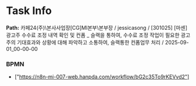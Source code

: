 # Task Info

**Path:** 카페24(주)\본사사업장\[CG]MI본부\본부장 / jessicasong / [301025] [마센] 광고주 수수료 조정 내역 확인 및 컨폼 _ 슬랙을 통하여, 수수료 조정 작업이 필요한 광고주의 기대효과와 상황에 대해 파악하고 소통하여, 슬랙통한 컨폼업무 처리 / 2025-09-01_00-00-00

### BPMN
- ["https://n8n-mi-007-web.hanpda.com/workflow/bG2c35To9rKEVvd2"]

